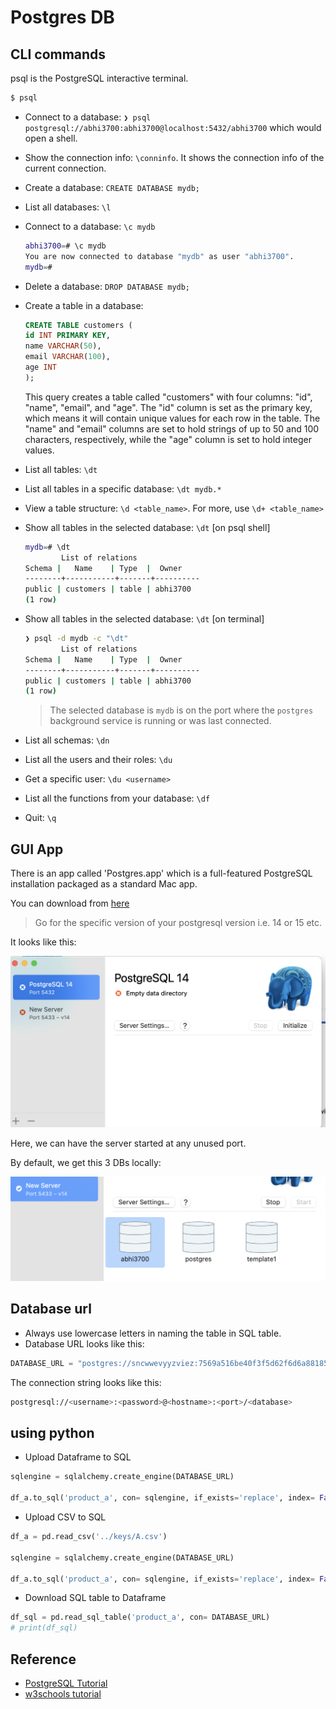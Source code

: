 # Postgres DB

## CLI commands

psql is the PostgreSQL interactive terminal.

```sh
$ psql
```

- Connect to a database: `❯ psql postgresql://abhi3700:abhi3700@localhost:5432/abhi3700` which would open a shell.
- Show the connection info: `\conninfo`. It shows the connection info of the current connection.
- Create a database: `CREATE DATABASE mydb;`
- List all databases: `\l`
- Connect to a database: `\c mydb`

  ```sh
  abhi3700=# \c mydb
  You are now connected to database "mydb" as user "abhi3700".
  mydb=#
  ```

- Delete a database: `DROP DATABASE mydb;`
- Create a table in a database:

  ```sql
  CREATE TABLE customers (
  id INT PRIMARY KEY,
  name VARCHAR(50),
  email VARCHAR(100),
  age INT
  );
  ```

  This query creates a table called "customers" with four columns: "id", "name", "email", and "age". The "id" column is set as the primary key, which means it will contain unique values for each row in the table. The "name" and "email" columns are set to hold strings of up to 50 and 100 characters, respectively, while the "age" column is set to hold integer values.

- List all tables: `\dt`
- List all tables in a specific database: `\dt mydb.*`
- View a table structure: `\d <table_name>`. For more, use `\d+ <table_name>`
- Show all tables in the selected database: `\dt` [on psql shell]

  ```sh
  mydb=# \dt
          List of relations
  Schema |   Name    | Type  |  Owner
  --------+-----------+-------+----------
  public | customers | table | abhi3700
  (1 row)
  ```

- Show all tables in the selected database: `\dt` [on terminal]

  ```sh
  ❯ psql -d mydb -c "\dt"
          List of relations
  Schema |   Name    | Type  |  Owner
  --------+-----------+-------+----------
  public | customers | table | abhi3700
  (1 row)
  ```

  > The selected database is `mydb` is on the port where the `postgres` background service is running or was last connected.

- List all schemas: `\dn`
- List all the users and their roles: `\du`
- Get a specific user: `\du <username>`
- List all the functions from your database: `\df`
- Quit: `\q`

## GUI App

There is an app called 'Postgres.app' which is a full-featured PostgreSQL installation packaged as a standard Mac app.

You can download from [here](https://postgresapp.com/downloads.html)

> Go for the specific version of your postgresql version i.e. 14 or 15 etc.

It looks like this:

![](../img/postgres-app.png)

Here, we can have the server started at any unused port.

By default, we get this 3 DBs locally:

![](../img/postgres-app-3-dbs.png)

## Database url

- Always use lowercase letters in naming the table in SQL table.
- Database URL looks like this:

```py
DATABASE_URL = "postgres://sncwwevyyzviez:7569a516be40f3f5d62f6d6a881856771c5f1ade86096b96dabeb01bef14c37@ec2-54-247-96-169.eu-west-1.compute.amazonaws.com:5432/dm8m5ustplad3"
```

The connection string looks like this:

```sh
postgresql://<username>:<password>@<hostname>:<port>/<database>
```

## using python

- Upload Dataframe to SQL

```py
sqlengine = sqlalchemy.create_engine(DATABASE_URL)

df_a.to_sql('product_a', con= sqlengine, if_exists='replace', index= False)
```

- Upload CSV to SQL

```py
df_a = pd.read_csv('../keys/A.csv')

sqlengine = sqlalchemy.create_engine(DATABASE_URL)

df_a.to_sql('product_a', con= sqlengine, if_exists='replace', index= False)

```

- Download SQL table to Dataframe

```py
df_sql = pd.read_sql_table('product_a', con= DATABASE_URL)
# print(df_sql)
```

## Reference

- [PostgreSQL Tutorial](https://www.postgresqltutorial.com/)
- [w3schools tutorial](https://www.w3schools.com/sql/default.asp)
